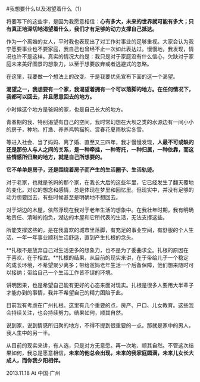 #我想要什么以及渴望着什么（1）

将要写下的这些字，是因为我愿意相信：**心有多大，未来的世界就可能有多大；只有真正地深切地渴望着什么，我们才有足够的动力支撑自己抵达。**

作为一个离婚的女人，平时我也表现出了对工作对事业的足够重视。大家会认为我宁愿要事业也不要家庭，我自己也曾经不止一次如此表达过。慢慢地，我发现，情况也许不是这样。真实的情况大约是：我只是对于家庭没有什么信心，欠缺对于家庭未来美好图景的想象力，以至于想要放弃或者逃避式的忽略。

在这里，我要做一个想法上的改变。于是我要优先宣布下面的这一个渴望。

**渴望之一，我想要有一个家，我渴望着拥有一个可以落脚的地方。在任何情况下，我都可以回去，并且愿意回去的地方。**

小时候这个地方是爸妈的家，也是自己长大的地方。

青春期的我、特别渴望有自己的空间，我时常幻想在大坝之类的水源边有一间小小的房子，种地、打渔、养养鸡鸭猫狗、赏春花夏雨秋实冬雪。

等进入社会、当了妈妈、离了婚、直至又三四年，我才慢慢发现，**人最不可或缺的还是那份人与人之间的关系，是一种牵挂，一种寄托，一种归属，一种依靠，而这些情感所归聚的地方，就是自己所想要的。**

**它不单单是房子，还是围绕着房子而产生的生活圈子、生活轨迹。**

对于老家，也就是爸妈的那个家，在我长大后的这些年里，它已经发生了翻天覆地的变化。对它的想念和感情，总是体现在梦里和回忆里。但现实中，并没有足够的动力想要回去，有些时候甚至是明确地不想回去。

对于湖边的木屋，依然浮现在我对于老年生活的想象中。在我壮年时期，我有明确地责任、清晰的抱负，湖边的木屋和它所代表的生活，无法支撑这些。

所能支撑这些的，是在我喜欢的城市里落脚，有充足的事业空间，有舒服的个人生活，一年一年事业顺利生活舒适，直到产生扎根的念头。

**扎根不是放弃自己对生活更多的想象力，也不是为了委曲求全。扎根的原因在于喜欢，在于相宜。**扎根的结果，从目前的现实来讲，在于带给儿子一个稳定的成长环境，不希望聚少离多；带给爸妈老年生活一个后备保障，他们想来随时可以接纳；带给自己一个生活工作皆不误的环境。

讲明因果，也是希望自己能有更好的心态来面对现实。扎根是很多人要用大半辈子才能办到的事情，我并不希望自己的精力困陷于此。

目前我有考虑在广州扎根。这里有几个重要的点，房产、户口、儿女教育。这些我会持续关注，也会持续努力。结果如何，顺其自然。

说到家，说到情感所归聚的地方，不得不提到很重要的一点。那就是家中的男人，我人生中的另一半。

从目前的现实来讲，有人选，只是对方无意愿。再一次地、顺其自然。不管这次结果如何，我总是愿意相信，**未来的他总会出现，未来的我家庭圆满，未来儿女长大成人，而你我夕阳相伴。**

2013.11.18  At 中国·广州